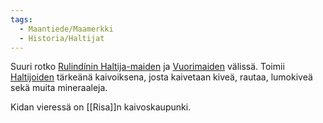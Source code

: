 ```yaml
---
tags:
  - Maantiede/Maamerkki
  - Historia/Haltijat
---
```

Suuri rotko [Rulindínin Haltija-maiden](Rulindínin%20Haltija-maat.md) ja [Vuorimaiden](Vuorimaat) välissä.
Toimii [Haltijoiden](Haltijat.md) tärkeänä kaivoiksena, josta kaivetaan kiveä, rautaa, lumokiveä sekä muita mineraaleja.

Kidan vieressä on [[Risa]]n kaivoskaupunki.
